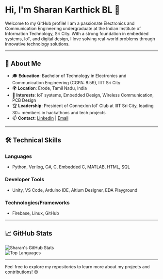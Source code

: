 # Hi, I'm Sharan Karthick BL 👋

Welcome to my GitHub profile! I am a passionate Electronics and Communication Engineering undergraduate at the Indian Institute of Information Technology, Sri City. With a strong foundation in embedded systems, IoT, and digital design, I love solving real-world problems through innovative technology solutions.

---

## 🌟 About Me
- 🎓 **Education**: Bachelor of Technology in Electronics and Communication Engineering (CGPA: 8.59), IIIT Sri City  
- 🌍 **Location**: Erode, Tamil Nadu, India  
- 🔭 **Interests**: IoT systems, Embedded Design, Wireless Communication, PCB Design  
- 🏆 **Leadership**: President of ConnexIon IoT Club at IIIT Sri City, leading 30+ members in hackathons and tech projects  
- 📫 **Contact**: [LinkedIn](https://www.linkedin.com/in/sharan-karthick/) | [Email](mailto:official.sharankarthick@gmail.com)  

---

## 🛠️ Technical Skills

### Languages
- Python, Verilog, C#, C, Embedded C, MATLAB, HTML, SQL  

### Developer Tools
- Unity, VS Code, Arduino IDE, Altium Designer, EDA Playground  

### Technologies/Frameworks
- Firebase, Linux, GitHub  

---

## 📈 GitHub Stats

![Sharan's GitHub Stats](https://github-readme-stats.vercel.app/api?username=Sharankarthick&show_icons=true&theme=radical)  
![Top Languages](https://github-readme-stats.vercel.app/api/top-langs/?username=Sharankarthick&layout=compact&theme=radical)

---

Feel free to explore my repositories to learn more about my projects and contributions! 😊
